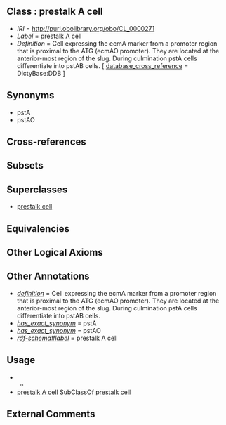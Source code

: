 
## Class : prestalk A cell

 * *IRI* = http://purl.obolibrary.org/obo/CL_0000271
 * *Label* = prestalk A cell
 * *Definition* = Cell expressing the ecmA marker from a promoter region that is proximal to the ATG (ecmAO promoter). They are located at the anterior-most region of the slug. During culmination pstA cells differentiate into pstAB cells. [ [database_cross_reference](../../ef/oboInOwl#hasDbXref.md) = DictyBase:DDB ]

## Synonyms

 * pstA
 * pstAO

## Cross-references


## Subsets


## Superclasses

 * [prestalk cell](../../CL/69/CL_0000269.md)

## Equivalencies


## Other Logical Axioms


## Other Annotations

 * *[definition](../../IAO/15/IAO_0000115.md)* = Cell expressing the ecmA marker from a promoter region that is proximal to the ATG (ecmAO promoter). They are located at the anterior-most region of the slug. During culmination pstA cells differentiate into pstAB cells.
 * *[has_exact_synonym](../../ym/oboInOwl#hasExactSynonym.md)* = pstA
 * *[has_exact_synonym](../../ym/oboInOwl#hasExactSynonym.md)* = pstAO
 * *[rdf-schema#label](../../el/rdf-schema#label.md)* = prestalk A cell

## Usage

 * -
 * [prestalk A cell](../../CL/71/CL_0000271.md) SubClassOf [prestalk cell](../../CL/69/CL_0000269.md)

## External Comments

